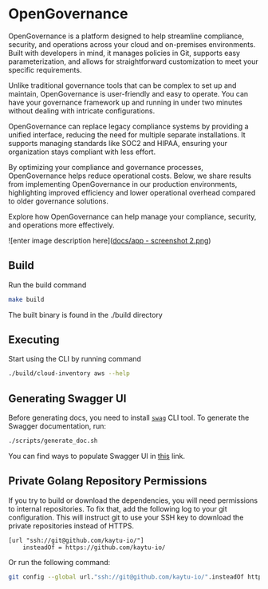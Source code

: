 # OpenGovernance

OpenGovernance is a platform designed to help streamline compliance, security, and operations across your cloud and on-premises environments. Built with developers in mind, it manages policies in Git, supports easy parameterization, and allows for straightforward customization to meet your specific requirements.

Unlike traditional governance tools that can be complex to set up and maintain, OpenGovernance is user-friendly and easy to operate. You can have your governance framework up and running in under two minutes without dealing with intricate configurations.

OpenGovernance can replace legacy compliance systems by providing a unified interface, reducing the need for multiple separate installations. It supports managing standards like SOC2 and HIPAA, ensuring your organization stays compliant with less effort.

By optimizing your compliance and governance processes, OpenGovernance helps reduce operational costs. Below, we share results from implementing OpenGovernance in our production environments, highlighting improved efficiency and lower operational overhead compared to older governance solutions.

Explore how OpenGovernance can help manage your compliance, security, and operations more effectively.

![enter image description here]([docs/app - screenshot 2.png](https://github.com/kaytu-io/open-governance/blob/8a50cbfc8d072a2407ce72be8ce93f2e205d991b/docs/app%20-%20screenshot%202.png))

## Build

Run the build command

```bash
make build
```

The built binary is found in the ./build directory

## Executing

Start using the CLI by running command

```bash
./build/cloud-inventory aws --help
```

## Generating Swagger UI

Before generating docs, you need to install [`swag`](https://github.com/swaggo/echo-swagger#start-using-it) CLI tool.
To generate the Swagger documentation, run:

```bash
./scripts/generate_doc.sh
```

You can find ways to populate Swagger UI in [this](https://github.com/swaggo/swag#general-api-info) link.

## Private Golang Repository Permissions

If you try to build or download the dependencies, you will need permissions to internal repositories. To fix that, add the following log to your git configuration. This will instruct git to use your SSH key to download the private repositories instead of HTTPS.

```ssh
[url "ssh://git@github.com/kaytu-io/"]
    insteadOf = https://github.com/kaytu-io/
```

Or run the following command:

```bash
git config --global url."ssh://git@github.com/kaytu-io/".insteadOf https://github.com/kaytu-io/
```
